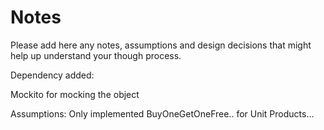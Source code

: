 # Notes

Please add here any notes, assumptions and design decisions that might help up understand your though process.

Dependency added:

Mockito for mocking the object

Assumptions:
Only implemented BuyOneGetOneFree.. for Unit Products...
